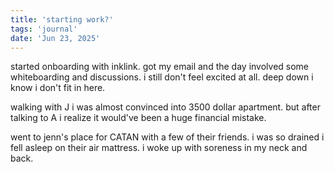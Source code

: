 ```yaml
---
title: 'starting work?'
tags: 'journal'
date: 'Jun 23, 2025'
---
```


started onboarding with inklink. got my email and the day involved some whiteboarding and discussions. i still don't feel excited at all. deep down i know i don't fit in here.

walking with J i was almost convinced into 3500 dollar apartment. but after talking to A i realize it would've been a huge financial mistake.

went to jenn's place for CATAN with a few of their friends. i was so drained i fell asleep on their air mattress. i woke up with soreness in my neck and back.
